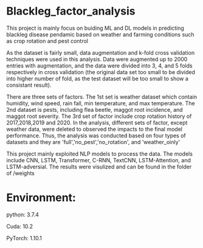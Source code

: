 # Blackleg_factor_analysis
This project is mainly focus on buiding ML and DL models in predicting blackleg disease pendamic based on weather and farming conditions such as crop rotation and pest control

As the dataset is fairly small, data augmentation and k-fold cross validation techniques were used in this analysis. Data were augmented up to 2000 entries with augmentation, and the data were divided into 3, 4, and 5 folds respectively in cross validation (the original data set too small to be divided into higher number of fold, as the test dataset will be too small to show a consistant result).

There are three sets of factors. The 1st set is weather dataset which contain humidity, wind speed, rain fall, min temperature, and max temperature. The 2nd dataset is pests, including flea beetle, maggot root incidence, and maggot root severity. The 3rd set of factor include crop rotation history of 2017,2018,2019 and 2020. In the analysis, different sets of factor, except weather data, were deleted to observed the impacts to the final model performance. Thus, the analysis was conducted based on four types of datasets and they are 'full','no_pest','no_rotation', and 'weather_oinly' 

This project mainly exploited NLP models to process the data. The models include CNN, LSTM, Transformer, C-RNN, TextCNN, LSTM-Attention, and LSTM-adversial. The results were visulized and can be found in the folder of /weights  

# Environment:

python: 3.7.4

Cuda: 10.2 

PyTorch: 1.10.1
